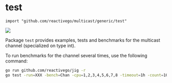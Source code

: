 # test

    import "github.com/reactivego/multicast/generic/test"

[![](https://godoc.org/github.com/reactivego/multicast/generic/test?status.png)](http://godoc.org/github.com/reactivego/multicast/generic/test)

Package `test` provides examples, tests and benchmarks for the multicast channel (specialized on type int).

To run benchmarks for the channel several times, use the following command:

```bash
go run github.com/reactivego/jig -r
go test -run=XXX -bench=Chan -cpu=1,2,3,4,5,6,7,8 -timeout=1h -count=10
```
